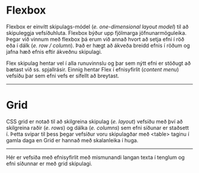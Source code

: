 # Flexbox

Flexbox er einvítt skipulags-módel (_e. one-dimensional layout model_)  til að skipuleggja vefsíðuhluta. Flexbox býður upp fjölmarga jöfnunarmöguleika. Þegar við vinnum með flexbox þá erum við annað hvort að setja efni í röð eða í dálk (_e. row / column_). Það er hægt að ákveða breidd efnis í röðum og jafna hæð efnis eftir ákveðnu skipulagi.

 Flex skipulag hentar vel í alla runuvinnslu og þar sem nýtt efni er stöðugt að bætast við ss. spjallrásir. Einnig hentar Flex í efnisyfirlit (_content menu_) vefsíðu þar sem efni vefs er sífellt að breytast.

---

# Grid

CSS grid er notað til að skilgreina skipulag (_e. layout_) vefsíðu með því að skilgreina raðir (_e. rows_) og dálka (_e. columns_) sem efni síðunar er staðsett í. Þetta svipar til þess þegar vefsíður voru skipulagðar með &lt;table> taginu í gamla daga en Grid er hannað með skalanleika í huga.

---

 Hér er vefsíða með efnisyfirlit með mismunandi langan texta í tenglum og efni síðunnar er með grid skipulagi. 
<!--
* [Flex og grid sýnidæmi](https://vefgrunnur.github.io/synidaemi/verkefni-3/flex-menu/)
* [Hér er hægt að skoða kóðann í sýnidæminu](Flexbox/flex-menu/index.html)
* Sjá nánari umfjöllun um Flexbox hér: https://bok.vefforritun.is/17.css-flexbox
* Sjá nánari umfjöllun um Grid skipulag hér:https://bok.vefforritun.is/21.grid
-->
